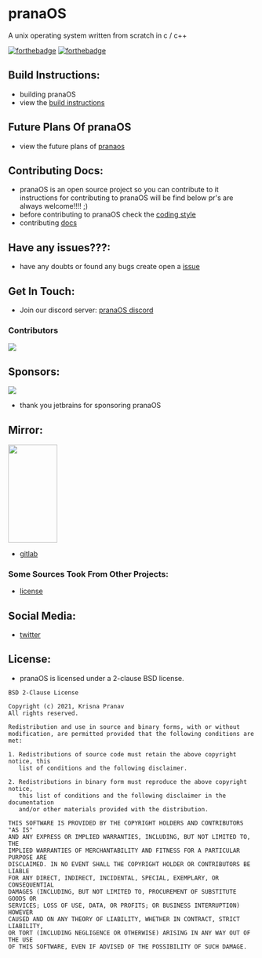 # pranaOS
A unix operating system written from scratch in c / c++

[![forthebadge](https://forthebadge.com/images/badges/made-with-c.svg)](https://forthebadge.com)
[![forthebadge](https://forthebadge.com/images/badges/made-with-c-plus-plus.svg)](https://forthebadge.com)


## Build Instructions:
- building pranaOS
- view the [build instructions](https://github.com/pranaOS/pranaOS/blob/master/docs/build.md)


## Future Plans Of pranaOS
- view the future plans of [pranaos](https://github.com/pranaOS/pranaOS/blob/master/plans/pranaOSfutureplans.pdf)


## Contributing Docs:
- pranaOS is an open source project so you can contribute to it instructions for contributing to pranaOS will be find below pr's are always welcome!!!! ;)
- before contributing to pranaOS check the [coding style](https://github.com/pranaOS/pranaOS/blob/master/docs/codingstyle.md)
- contributing [docs](https://github.com/pranaOS/pranaOS/blob/master/docs/contributing.md)

## Have any issues???:
- have any doubts or found any bugs create open a [issue](https://github.com/pranaOS/pranaOS/issues/new/choose)

## Get In Touch:
- Join our discord server: [pranaOS discord](https://discord.gg/XmpBTmy9Bz)

### Contributors

<a href="https://github.com/pranaOS/pranaOS/graphs/contributors">
  <img src="https://contributors-img.web.app/image?repo=pranaOS/pranaOS" />
</a>

## Sponsors:
<img src="https://raw.githubusercontent.com/pranaOS/pranaOS/master/docs/images/jetbrains-clion.png"></img>

- thank you jetbrains for sponsoring pranaOS

## Mirror:
<!-- <img src="https://raw.githubusercontent.com/pranaOS/pranaOS/master/docs/images/gitlab.png" >w i</img> -->
<img src="https://raw.githubusercontent.com/pranaOS/pranaOS/master/docs/images/gitlab.png" 
     width="100" 
     height="200" />
- [gitlab](https://gitlab.com/krish_pranav/pranaos)

### Some Sources Took From Other Projects:
- [license](https://github.com/pranaOS/pranaOS/blob/master/docs/otherprojectslicense.md)

## Social Media:
- [twitter](https://twitter.com/os_prana)

## License:
- pranaOS is licensed under a 2-clause BSD license.

```
BSD 2-Clause License

Copyright (c) 2021, Krisna Pranav
All rights reserved.

Redistribution and use in source and binary forms, with or without
modification, are permitted provided that the following conditions are met:

1. Redistributions of source code must retain the above copyright notice, this
   list of conditions and the following disclaimer.

2. Redistributions in binary form must reproduce the above copyright notice,
   this list of conditions and the following disclaimer in the documentation
   and/or other materials provided with the distribution.

THIS SOFTWARE IS PROVIDED BY THE COPYRIGHT HOLDERS AND CONTRIBUTORS "AS IS"
AND ANY EXPRESS OR IMPLIED WARRANTIES, INCLUDING, BUT NOT LIMITED TO, THE
IMPLIED WARRANTIES OF MERCHANTABILITY AND FITNESS FOR A PARTICULAR PURPOSE ARE
DISCLAIMED. IN NO EVENT SHALL THE COPYRIGHT HOLDER OR CONTRIBUTORS BE LIABLE
FOR ANY DIRECT, INDIRECT, INCIDENTAL, SPECIAL, EXEMPLARY, OR CONSEQUENTIAL
DAMAGES (INCLUDING, BUT NOT LIMITED TO, PROCUREMENT OF SUBSTITUTE GOODS OR
SERVICES; LOSS OF USE, DATA, OR PROFITS; OR BUSINESS INTERRUPTION) HOWEVER
CAUSED AND ON ANY THEORY OF LIABILITY, WHETHER IN CONTRACT, STRICT LIABILITY,
OR TORT (INCLUDING NEGLIGENCE OR OTHERWISE) ARISING IN ANY WAY OUT OF THE USE
OF THIS SOFTWARE, EVEN IF ADVISED OF THE POSSIBILITY OF SUCH DAMAGE.

```